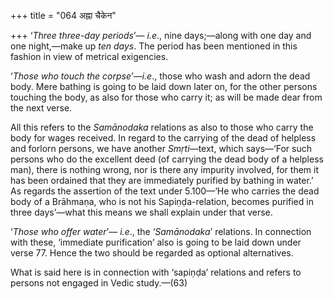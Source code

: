 +++
title = "064 अह्ना चैकेन"

+++
‘*Three three-day periods*’— *i.e*., nine days;—along with one day and
one night,—make up *ten days*. The period has been mentioned in this
fashion in view of metrical exigencies.

‘*Those who touch the corpse*’—*i.e*., those who wash and adorn the dead
body. Mere bathing is going to be laid down later on, for the other
persons touching the body, as also for those who carry it; as will be
made dear from the next verse.

All this refers to the *Samānodaka* relations as also to those who carry
the body for wages received. In regard to the carrying of the dead of
helpless and forlorn persons, we have another *Smṛti*—text, which
says—‘For such persons who do the excellent deed (of carrying the dead
body of a helpless man), there is nothing wrong, nor is there any
impurity involved, for them it has been ordained that they are
immediately purified by bathing in water.’ As regards the assertion of
the text under 5.100—‘He who carries the dead body of a Brāhmaṇa, who is
not his Sapiṇḍa-relation, becomes purified in three days’—what this
means we shall explain under that verse.

‘*Those who offer water*’— *i.e*., the ‘*Samānodaka*’ relations. In
connection with these, ‘immediate purification’ also is going to be laid
down under verse 77. Hence the two should be regarded as optional
alternatives.

What is said here is in connection with ‘sapiṇḍa’ relations and refers
to persons not engaged in Vedic study.—(63)


